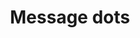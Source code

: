 ---
title: Message dots
tags: ["message", "dots", "ellipsis", "options", "menu", "more", "settings"]
icon: message-dots
svg: '<svg xmlns="http://www.w3.org/2000/svg" width="24" height="24" fill="none" viewBox="0 0 24 24" stroke-width="1.5" stroke-linecap="round" stroke-linejoin="round" stroke="currentColor"><path d="M12 11.5V11m4 .5V11m-8 .5V11m-4.536 6.828C2 16.657 2 14.771 2 11c0-3.771 0-5.657 1.464-6.828C4.93 3 7.286 3 12 3c4.714 0 7.071 0 8.535 1.172C22 5.343 22 7.229 22 11c0 3.771 0 5.657-1.465 6.828C19.072 19 16.714 19 12 19c-2.51 0-3.8.738-6 2v-2.212c-1.094-.163-1.899-.45-2.536-.96Z"/></svg>'
---